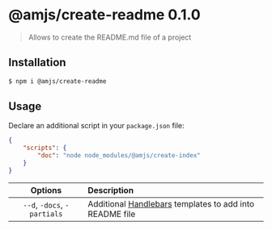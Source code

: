 # @amjs/create-readme 0.1.0



> Allows to create the README.md file of a project

## Installation

```bash
$ npm i @amjs/create-readme
```
## Usage

Declare an additional script in your `package.json` file:
```json
{
    "scripts": {
        "doc": "node node_modules/@amjs/create-index"
    }
}
```

| Options | Description |
|:---:|:--- |
| `--d`, `-docs`, `-partials` | Additional [Handlebars]() templates to add into README file |